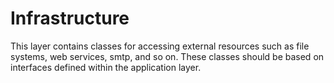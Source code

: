 ﻿# Infrastructure

This layer contains classes for accessing external resources such as file systems, web services, smtp, and so on.
These classes should be based on interfaces defined within the application layer.